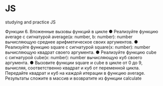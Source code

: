 # JS
studying and practice JS



Функции
6.	Вложенные вызовы функций в цикле
●	Реализуйте функцию average с сигнатурой average(a: number, b: number): number вычисляющую среднее арифметическое своих аргументов.
●	Реализуйте функцию square с сигнатурой square(x: number): number вычисляющую квадрат своего аргумента.
●	Реализуйте функцию cube с сигнатурой cube(x: number): number вычисляющую куб своего аргумента.
●	Вызовите функции square и cube в цикле от 0 до 9, вычисляя, соответственно квадрат и куб от переменной цикла. Передайте квадрат и куб на каждой итерации в функцию average. Результаты сложите в массив и возвратите из функции calculate
